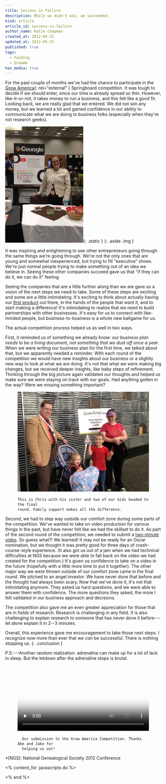 ```yaml
---
title: Success in Failure
description: While we didn't win, we succeeded.
kind: article
article_id: success-in-failure
author_name: Katie Chapman
created_at: 2012-05-21
updated_at: 2012-05-21
published: true
tags:
  - Funding
  - GrowAm
has_media: true
---
```


For the past couple of months we've had the chance to participate in the [Grow
America](http://web.archive.org/web/20120621062316/http://www.growam.com/){:
rel="external" } Springboard competition.  It was tough to decide if we should
enter, since our time is already spread so thin. However, like-it-or-not, it
takes money to run a business, and this felt like a good fit. Looking back, we
are really glad that we entered. We did not win any money, but we learned a lot
and gained confidence in our ability to communicate what we are doing to
business folks (especially when they're not research geeks).

<!--MORE-->

![Katie at our half-table during the Grow America competition](growam2012-katie.jpg){: .static }
{: .aside .img }

It was inspiring and enlightening to see other entrepreneurs going through the
same things we're going through. We're not the only ones that are young and
somewhat inexperienced, but trying to fill "executive" shoes. We're just normal
people trying to make something out of an idea we believe in. Seeing these
other companies succeed gave us that "if they can do it, we can do it" feeling.

Seeing the companies that are a little further along than we are gave us a
vision of the next steps we need to take. Some of these steps are exciting and
some are a little intimidating. It's exciting to think about actually having
our [first product](/solutions/#geungle) out there, in the hands of the people
that want it, and to start making a difference! It's intimidating to realize
that we need to build partnerships with other businesses. It's easy for us to
connect with like-minded people, but business-to-business is a whole new
ballgame for us.

The actual competition process helped us as well in two ways.

First, it reminded us of something we already know: *our business plan needs to
be a living document, not something that we dust off once a year*. When we were
writing our business plan for the first time, we talked about that, but we
apparently needed a reminder. With each round of the competition we would have
new insights about our business or a slightly new way to look at what we are
doing. It's not that what we were making big changes, but we received deeper
insights, like baby steps of refinement. Thinking through the big picture again
validated our thoughts and helped us make sure we were staying on track with
our goals. Had anything gotten in the way? Were we missing something important?

<figure class="img">
  <img class="static" alt="Chris, two kids, and a sister on the way to the final round" src="growam2012-chrisandothers.jpg" />
  <figcaption class="small">

    This is Chris with his sister and two of our kids headed to the final
    round. Family support makes all the difference.

  </figcaption>
</figure>

Second, we had to step way outside our comfort zone during some parts of the
competition. We've wanted to take on video production for various things in the
past, but have never felt like we had the skillset to do it. As part of the
second round of the competition, we needed to submit a [two-minute video](#growam-video).
So guess what?! We learned! It may not be ready for an Oscar nomination, but we
thought it was pretty good for three days of crash-course-style experience. (It
also got us out of a jam when we had technical difficulties at NGS because we
were able to fall back on the video we had created for the competition.) It's
given us confidence to take on a video in the future (hopefully with a little
more time to put it together). The other major way we were thrown outside of
our comfort zone came in the final round.  We pitched to an angel investor. We
have never done that before and the thought had always been scary. Now that
we've done it, it's not that intimidating anymore. They asked us hard
questions, and we were able to answer them with confidence. The more questions
they asked, the more I felt validated in our business approach and decisions.

The competition also gave me an even greater appreciation for those that are in
fields of research. Research is challenging in any field. It is also
challenging to explain research to someone that has never done it before---let
alone explain it in <span class="oldstyle">2--3</span> minutes.

Overall, this experience gave me encouragement to take those next steps. I
recognize now more than ever that we *can* be successful. There is nothing
stopping us.
{: .conclusion }

P.S.---Another random realization: adrenaline can make up for a lot of lack in
sleep. But the letdown after the adrenaline stops is brutal.

<figure id="growam-video">
  <div class="simple">
    <video style="width:100%;height:100%;" poster="growam2012.jpg" controls="controls" preload="none">
      <source type="video/mp4" src="growam2012.mp4" />
      <source type="video/webm" src="growam2012.webm" />
      <source type="video/ogg" src="growam2012.ogv" />
    </video>
  </div>
  <figcaption class="small">

      Our submission to the Grow America Competition. Thanks Abe and Jake for
      helping us out!

  </figcaption>
</figure>


*[NGS]: National Genealogical Society 2012 Conference

<% content_for :javascripts do %>
<script>
  $('document').ready(function() {
    $('video').mediaelementplayer();
  });
</script>
<% end %>
